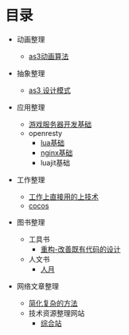 # 目录

- 动画整理
	- [as3动画算法](https://github.com/Nick19861111/animation)

- 抽象整理
	- [as3 设计模式](https://github.com/Nick19861111/-DesignPatterns)

- 应用整理
	- [游戏服务器开发基础](https://github.com/Nick19861111/GameServer)
	- openresty
		- [lua基础](https://www.runoob.com/lua/lua-tutorial.html)
		- [nginx基础](https://github.com/Nick19861111/nginx)
		- luajit基础

- 工作整理
	- [工作上直接用的上技术](https://github.com/Nick19861111/work)
	- [cocos](https://github.com/Nick19861111/ccc)

- 图书整理
	- 工具书
		- [重构-改善既有代码的设计](https://github.com/Nick19861111/refactor)
	- 人文书
		- [人月](https://github.com/Nick19861111/moon)

- 网络文章整理
	- [简化复杂的方法](https://zhuanlan.zhihu.com/p/370184120)
	- 技术资源整理网站
		- [综合站](https://blog.fengjx.com/awesome/#%E5%8D%9A%E5%AE%A2%E3%80%81%E6%95%99%E7%A8%8B)